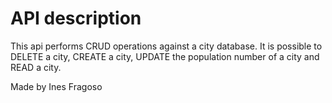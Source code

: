 # API description

This api performs CRUD operations against a city database.
It is possible to DELETE a city, CREATE a city, UPDATE the population number
of a city and READ a city.

Made by Ines Fragoso